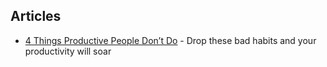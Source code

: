 
## Articles
  * [4 Things Productive People Don’t Do](https://medium.com/personal-growth/4-things-productive-people-dont-do-1758a4d92998) - Drop these bad habits and your productivity will soar
  
